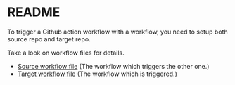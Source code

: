 # README

To trigger a Github action workflow with a workflow,
you need to setup both source repo and target repo.

Take a look on workflow files for details.

- [Source workflow file](https://github.com/lightyears1998/test-github-actions-event-source/blob/master/.github/workflows/main-action.yml) (The workflow which triggers the other one.)
- [Target workflow file](https://github.com/lightyears1998/test-github-actions-event-target/blob/master/.github/workflows/main-action.yml) (The workflow which is triggered.)
